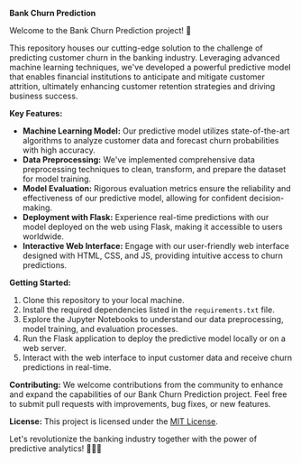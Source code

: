 **Bank Churn Prediction**

Welcome to the Bank Churn Prediction project! 🏦

This repository houses our cutting-edge solution to the challenge of predicting customer churn in the banking industry. Leveraging advanced machine learning techniques, we've developed a powerful predictive model that enables financial institutions to anticipate and mitigate customer attrition, ultimately enhancing customer retention strategies and driving business success.

**Key Features:**
- **Machine Learning Model:** Our predictive model utilizes state-of-the-art algorithms to analyze customer data and forecast churn probabilities with high accuracy.
- **Data Preprocessing:** We've implemented comprehensive data preprocessing techniques to clean, transform, and prepare the dataset for model training.
- **Model Evaluation:** Rigorous evaluation metrics ensure the reliability and effectiveness of our predictive model, allowing for confident decision-making.
- **Deployment with Flask:** Experience real-time predictions with our model deployed on the web using Flask, making it accessible to users worldwide.
- **Interactive Web Interface:** Engage with our user-friendly web interface designed with HTML, CSS, and JS, providing intuitive access to churn predictions.

**Getting Started:**
1. Clone this repository to your local machine.
2. Install the required dependencies listed in the `requirements.txt` file.
3. Explore the Jupyter Notebooks to understand our data preprocessing, model training, and evaluation processes.
4. Run the Flask application to deploy the predictive model locally or on a web server.
5. Interact with the web interface to input customer data and receive churn predictions in real-time.

**Contributing:**
We welcome contributions from the community to enhance and expand the capabilities of our Bank Churn Prediction project. Feel free to submit pull requests with improvements, bug fixes, or new features.

**License:**
This project is licensed under the [MIT License](LICENSE).

Let's revolutionize the banking industry together with the power of predictive analytics! 💼🔮🌟
